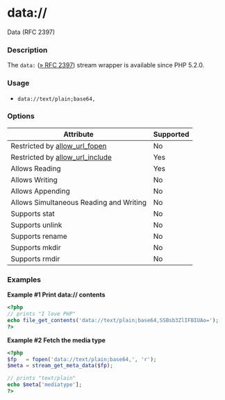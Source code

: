 data://
=======

Data (RFC 2397)

### Description

The `data:`
(<a href="http://www.faqs.org/rfcs/rfc2397" class="link external">» RFC 2397</a>)
stream wrapper is available since PHP 5.2.0.

### Usage

-   <span class="simpara">`data://text/plain;base64,`</span>

### Options

| Attribute                                                                          | Supported |
|------------------------------------------------------------------------------------|-----------|
| Restricted by <a href="/filesystem/setup.html#" class="link">allow_url_fopen</a>   | No        |
| Restricted by <a href="/filesystem/setup.html#" class="link">allow_url_include</a> | Yes       |
| Allows Reading                                                                     | Yes       |
| Allows Writing                                                                     | No        |
| Allows Appending                                                                   | No        |
| Allows Simultaneous Reading and Writing                                            | No        |
| Supports <span class="function">stat</span>                                        | No        |
| Supports <span class="function">unlink</span>                                      | No        |
| Supports <span class="function">rename</span>                                      | No        |
| Supports <span class="function">mkdir</span>                                       | No        |
| Supports <span class="function">rmdir</span>                                       | No        |

### Examples

**Example \#1 Print data:// contents**

``` php
<?php
// prints "I love PHP"
echo file_get_contents('data://text/plain;base64,SSBsb3ZlIFBIUAo=');
?>
```

**Example \#2 Fetch the media type**

``` php
<?php
$fp   = fopen('data://text/plain;base64,', 'r');
$meta = stream_get_meta_data($fp);

// prints "text/plain"
echo $meta['mediatype'];
?>
```
